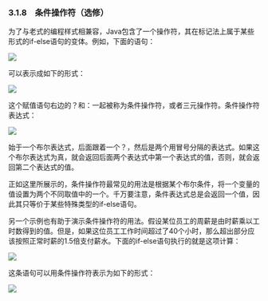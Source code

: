    

### 3.1.8　条件操作符（选修）

为了与老式的编程样式相兼容，Java包含了一个操作符，其在标记法上属于某些形式的if-else语句的变体。例如，下面的语句：

![](../Images/image09851.gif)

可以表示成如下的形式：

![](../Images/image09852.gif)

这个赋值语句右边的？和：一起被称为条件操作符，或者三元操作符。条件操作符表达式：

![](../Images/image09853.gif)

始于一个布尔表达式，后面跟着一个？，然后是两个用冒号分隔的表达式。如果这个布尔表达式为真，就会返回后面两个表达式中第一个表达式的值，否则，就会返回第二个表达式的值。

正如这里所展示的，条件操作符最常见的用法是根据某个布尔条件，将一个变量的值设置为两个不同取值中的一个。千万要注意，条件表达式总是会返回一个值，因此其只等价于某些特殊类型的if-else语句。

另一个示例也有助于演示条件操作符的用法。假设某位员工的周薪是由时薪乘以工时数得到的值。但是，如果这位员工工作时间超过了40个小时，那么超出部分应该按照正常时薪的1.5倍支付薪水。下面的if-else语句执行的就是这项计算：

![](0-Assets/Epubook/程序员编程语言经典合集（计算机科学丛书5册套装），javapython编程语言含经典教材龙书《编译原理》%20(Bruce%20Eckel%20%20Alfred%20V.%20Aho%20%20Monica%20S.%20Lam%20etc.)%20(Z-Library)/images/image09854.jpeg)

这条语句可以用条件操作符表示为如下的形式：

![](../Images/image09855.gif)